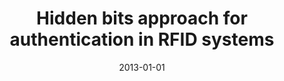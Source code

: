 ---
# Documentation: https://wowchemy.com/docs/managing-content/

title: Hidden bits approach for authentication in RFID systems
subtitle: ''
summary: ''
authors:
- Marek Klonowski
- Krzysztof Majcher
- Wojciech Macyna
- Filip Zagórski
tags: []
categories: []
date: '2013-01-01'
lastmod: 2022-10-07T05:14:12Z
featured: false
draft: false

# Featured image
# To use, add an image named `featured.jpg/png` to your page's folder.
# Focal points: Smart, Center, TopLeft, Top, TopRight, Left, Right, BottomLeft, Bottom, BottomRight.
image:
  caption: ''
  focal_point: ''
  preview_only: false

# Projects (optional).
#   Associate this post with one or more of your projects.
#   Simply enter your project's folder or file name without extension.
#   E.g. `projects = ["internal-project"]` references `content/project/deep-learning/index.md`.
#   Otherwise, set `projects = []`.
projects: []
publishDate: '2022-10-07T05:14:10.976202Z'
publication_types:
- '1'
abstract: ''
publication: '*Radio frequency identification : security and privacy issues : 8th
  International Workshop, RFIDSec 2012, Nijmegen, The Netherlands, July 2-3, 2012
  : revised selected papers*'
doi: 10.1007/978-3-642-36140-1_4
links:
- name: URL
  url: https://link.springer.com/chapter/10.1007/978-3-642-36140-1_4
---